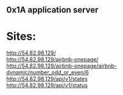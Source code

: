 ## 0x1A application server

# Sites:</br>
http://54.82.98.129/ </br>
http://54.82.98.129/airbnb-onepage/ </br>
http://54.82.98.129/airbnb-onepage/airbnb-dynamic/number_odd_or_even/6 </br>
http://54.82.98.129/api/v1/states </br>
http://54.82.98.129/api/v1/status </br>
